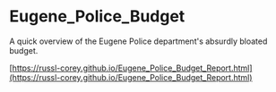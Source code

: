 # Eugene_Police_Budget
A quick overview of the Eugene Police department's absurdly bloated budget.


[https://russl-corey.github.io/Eugene_Police_Budget_Report.html](https://russl-corey.github.io/Eugene_Police_Budget_Report.html)
